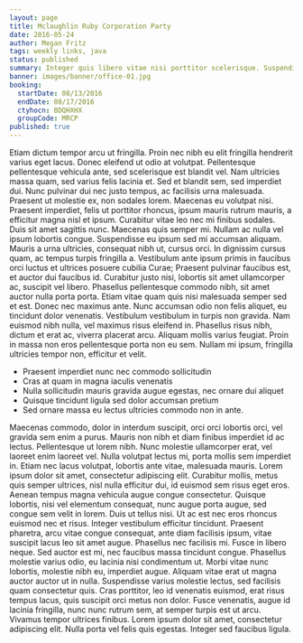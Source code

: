 ```yaml
---
layout: page
title: Mclaughlin Ruby Corporation Party
date: 2016-05-24
author: Megan Fritz
tags: weekly links, java
status: published
summary: Integer quis libero vitae nisi porttitor scelerisque. Suspendisse ac.
banner: images/banner/office-01.jpg
booking:
  startDate: 08/13/2016
  endDate: 08/17/2016
  ctyhocn: BDQHXHX
  groupCode: MRCP
published: true
---
```

Etiam dictum tempor arcu ut fringilla. Proin nec nibh eu elit fringilla hendrerit varius eget lacus. Donec eleifend ut odio at volutpat. Pellentesque pellentesque vehicula ante, sed scelerisque est blandit vel. Nam ultricies massa quam, sed varius felis lacinia et. Sed et blandit sem, sed imperdiet dui. Nunc pulvinar dui nec justo tempus, ac facilisis urna malesuada. Praesent ut molestie ex, non sodales lorem. Maecenas eu volutpat nisi. Praesent imperdiet, felis ut porttitor rhoncus, ipsum mauris rutrum mauris, a efficitur magna nisl et ipsum. Curabitur vitae leo nec mi finibus sodales. Duis sit amet sagittis nunc. Maecenas quis semper mi. Nullam ac nulla vel ipsum lobortis congue. Suspendisse eu ipsum sed mi accumsan aliquam.
Mauris a urna ultricies, consequat nibh ut, cursus orci. In dignissim cursus quam, ac tempus turpis fringilla a. Vestibulum ante ipsum primis in faucibus orci luctus et ultrices posuere cubilia Curae; Praesent pulvinar faucibus est, et auctor dui faucibus id. Curabitur justo nisi, lobortis sit amet ullamcorper ac, suscipit vel libero. Phasellus pellentesque commodo nibh, sit amet auctor nulla porta porta. Etiam vitae quam quis nisi malesuada semper sed et est. Donec nec maximus ante. Nunc accumsan odio non felis aliquet, eu tincidunt dolor venenatis. Vestibulum vestibulum in turpis non gravida. Nam euismod nibh nulla, vel maximus risus eleifend in. Phasellus risus nibh, dictum et erat ac, viverra placerat arcu. Aliquam mollis varius feugiat. Proin in massa non eros pellentesque porta non eu sem. Nullam mi ipsum, fringilla ultricies tempor non, efficitur et velit.

* Praesent imperdiet nunc nec commodo sollicitudin
* Cras at quam in magna iaculis venenatis
* Nulla sollicitudin mauris gravida augue egestas, nec ornare dui aliquet
* Quisque tincidunt ligula sed dolor accumsan pretium
* Sed ornare massa eu lectus ultricies commodo non in ante.

Maecenas commodo, dolor in interdum suscipit, orci orci lobortis orci, vel gravida sem enim a purus. Mauris non nibh et diam finibus imperdiet id ac lectus. Pellentesque ut lorem nibh. Nunc molestie ullamcorper erat, vel laoreet enim laoreet vel. Nulla volutpat lectus mi, porta mollis sem imperdiet in. Etiam nec lacus volutpat, lobortis ante vitae, malesuada mauris. Lorem ipsum dolor sit amet, consectetur adipiscing elit. Curabitur mollis, metus quis semper ultrices, nisl nulla efficitur dui, id euismod sem risus eget eros. Aenean tempus magna vehicula augue congue consectetur. Quisque lobortis, nisi vel elementum consequat, nunc augue porta augue, sed congue sem velit in lorem. Duis ut tellus nisi. Ut ac est nec eros rhoncus euismod nec et risus. Integer vestibulum efficitur tincidunt. Praesent pharetra, arcu vitae congue consequat, ante diam facilisis ipsum, vitae suscipit lacus leo sit amet augue. Phasellus nec facilisis mi.
Fusce in libero neque. Sed auctor est mi, nec faucibus massa tincidunt congue. Phasellus molestie varius odio, eu lacinia nisi condimentum ut. Morbi vitae nunc lobortis, molestie nibh eu, imperdiet augue. Aliquam vitae erat ut magna auctor auctor ut in nulla. Suspendisse varius molestie lectus, sed facilisis quam consectetur quis. Cras porttitor, leo id venenatis euismod, erat risus tempus lacus, quis suscipit orci metus non dolor. Fusce venenatis, augue id lacinia fringilla, nunc nunc rutrum sem, at semper turpis est ut arcu. Vivamus tempor ultrices finibus. Lorem ipsum dolor sit amet, consectetur adipiscing elit. Nulla porta vel felis quis egestas. Integer sed faucibus ligula.
